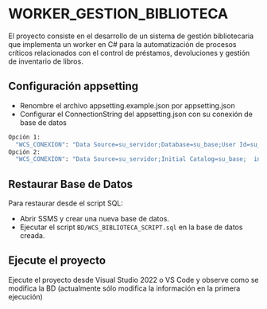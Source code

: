 # WORKER_GESTION_BIBLIOTECA

El proyecto consiste en el desarrollo de un sistema de gestión bibliotecaria que implementa un worker en C# para la automatización de procesos críticos relacionados con el control de préstamos, devoluciones y gestión de inventario de libros.

## Configuración appsetting
 - Renombre el archivo appsetting.example.json por appsetting.json
 - Configurar el ConnectionString del appsetting.json con su conexión de base de datos
```sh
Opción 1:
  "WCS_CONEXION": "Data Source=su_servidor;Database=su_base;User Id=su_usuario;Password=su_contraseña;Encrypt=False;TrustServerCertificate=True;" 
Opción 2:
  "WCS_CONEXION": "Data Source=su_servidor;Initial Catalog=su_base;  integrated security=true;Encrypt=False;TrustServerCertificate=True;"
```

## Restaurar Base de Datos
Para restaurar desde el script SQL:
   - Abrir SSMS y crear una nueva base de datos.
   - Ejecutar el script `BD/WCS_BIBLIOTECA_SCRIPT.sql` en la base de datos creada.

## Ejecute el proyecto
Ejecute el proyecto desde Visual Studio 2022 o VS Code y observe como se modifica la BD (actualmente sólo modifica la información en la primera ejecución)
